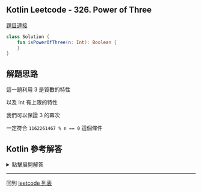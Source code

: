 ## Kotlin Leetcode - 326. Power of Three

[題目連接](https://leetcode.com/problems/power-of-three/)

```kotlin
class Solution {
    fun isPowerOfThree(n: Int): Boolean {
    }
}
```

## 解題思路

這一題利用 3 是質數的特性

以及 Int 有上限的特性

我們可以保證 3 的冪次

一定符合 `1162261467 % n == 0` 這個條件

## Kotlin 參考解答


<details>
  <summary markdown='span'>點擊展開解答</summary>


```kotlin
class Solution {
    fun isPowerOfThree(n: Int): Boolean {
        if (n <= 0) {
            return false
        }
        return 1162261467 % n == 0
    }
}
```

或者可以利用 `when` 縮減成單個表達式

```kotlin
class Solution {
    fun isPowerOfThree(n: Int) = when {
        n <= 0 -> false
        else -> 1162261467 % n == 0
    }
}
```

</details>
  
------

回到 [leetcode 列表](index.md)
